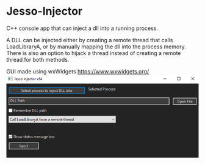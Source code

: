 # Jesso-Injector
C++ console app that can inject a dll into a running process.

A DLL can be injected either by creating a remote thread that calls LoadLibraryA, or by manually mapping the dll into the process memory.
There is also an option to hijack a thread instead of creating a remote thread for both methods.

GUI made using wxWidgets
https://www.wxwidgets.org/
![alt text](https://github.com/Jesso4906/Jesso-Injector/blob/main/screenshot.png)
